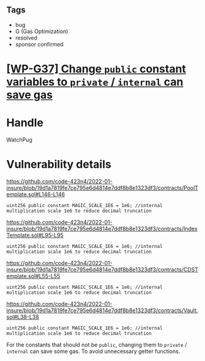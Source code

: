## Tags

- bug
- G (Gas Optimization)
- resolved
- sponsor confirmed

# [[WP-G37] Change `public` constant variables to `private` / `internal` can save gas](https://github.com/code-423n4/2022-01-insure-findings/issues/282) 

# Handle

WatchPug


# Vulnerability details

https://github.com/code-423n4/2022-01-insure/blob/19d1a7819fe7ce795e6d4814e7ddf8b8e1323df3/contracts/PoolTemplate.sol#L146-L146

```solidity
uint256 public constant MAGIC_SCALE_1E6 = 1e6; //internal multiplication scale 1e6 to reduce decimal truncation
```

https://github.com/code-423n4/2022-01-insure/blob/19d1a7819fe7ce795e6d4814e7ddf8b8e1323df3/contracts/IndexTemplate.sol#L95-L95

```solidity
uint256 public constant MAGIC_SCALE_1E6 = 1e6; //internal multiplication scale 1e6 to reduce decimal truncation
```


https://github.com/code-423n4/2022-01-insure/blob/19d1a7819fe7ce795e6d4814e7ddf8b8e1323df3/contracts/CDSTemplate.sol#L55-L55

```solidity
uint256 public constant MAGIC_SCALE_1E6 = 1e6; //internal multiplication scale 1e6 to reduce decimal truncation
```


https://github.com/code-423n4/2022-01-insure/blob/19d1a7819fe7ce795e6d4814e7ddf8b8e1323df3/contracts/Vault.sol#L38-L38

```solidity
uint256 public constant MAGIC_SCALE_1E6 = 1e6; //internal multiplication scale 1e6 to reduce decimal truncation
```

For the constants that should not be `public`, changing them to `private` / `internal` can save some gas. To avoid unnecessary getter functions.

